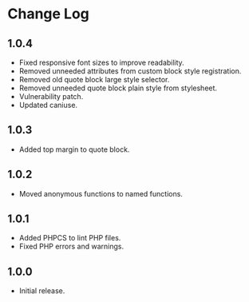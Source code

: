 # Change Log

## 1.0.4

- Fixed responsive font sizes to improve readability. 
- Removed unneeded attributes from custom block style registration.
- Removed old quote block large style selector.
- Removed unneeded quote block plain style from stylesheet.
- Vulnerability patch.
- Updated caniuse.

## 1.0.3

- Added top margin to quote block.

## 1.0.2

- Moved anonymous functions to named functions.

## 1.0.1

- Added PHPCS to lint PHP files.
- Fixed PHP errors and warnings.

## 1.0.0

- Initial release.

